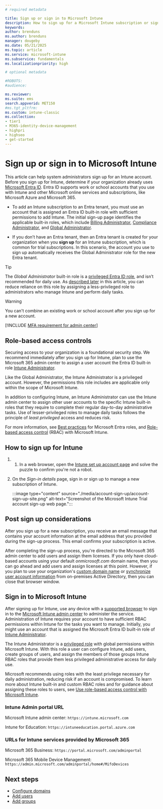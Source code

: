 ```yaml
---
# required metadata

title: Sign up or sign in to Microsoft Intune
description: How to sign up for a Microsoft Intune subscription or sign in to start with your subscription.
keywords:
author: brenduns
ms.author: brenduns
manager: dougeby
ms.date: 05/21/2025
ms.topic: article
ms.service: microsoft-intune
ms.subservice: fundamentals
ms.localizationpriority: high

# optional metadata

#ROBOTS:
#audience:

ms.reviewer:
ms.suite: ems
search.appverid: MET150
#ms.tgt_pltfrm:
ms.custom: intune-classic
ms.collection:
- tier1
- M365-identity-device-management
- highpri
- highseo
- get-started
---
```



# Sign up or sign in to Microsoft Intune

This article can help system administrators sign up for an Intune account. Before you sign up for Intune, determine if your organization already uses [Microsoft Entra ID](/entra/fundamentals/what-is-entra). Entra ID supports work or school accounts that you use with Intune and other Microsoft online services and subscriptions, like Microsoft Azure and Microsoft 365.

- To add an Intune subscription to an Entra tenant, you must use an account that is assigned an Entra ID built-in role with sufficient permissions to add Intune. The initial sign-up page identifies the applicable built-in roles, which include [Billing Administrator](/entra/identity/role-based-access-control/permissions-reference#billing-administrator), [Compliance Administrator](/entra/identity/role-based-access-control/permissions-reference#compliance-administrator), and [Global Administrator](/entra/identity/role-based-access-control/permissions-reference#compliance-administrator).

- If you don’t have an Entra tenant, then an Entra tenant is created for your organization when you **sign up** for an Intune subscription, which is common for trial subscriptions. In this scenario, the account you use to sign up automatically receives the Global Administrator role for the new Entra tenant.

> [!TIP]  
> The *Global Administrator* built-in role is a [privileged Entra ID role](/entra/identity/role-based-access-control/privileged-roles-permissions?tabs=admin-center), and isn’t recommended for daily use. As [described later](#role-based-access-controls) in this article, you can reduce reliance on this role by assigning a less-privileged role to administrators who manage Intune and perform daily tasks. 

> [!WARNING]
> You can't combine an existing work or school account after you sign up for a new account.

[!INCLUDE [MFA requirement for admin center](../includes/mfa-console.md)]

## Role-based access controls

Securing access to your organization is a foundational security step. We recommend immediately after you sign up for Intune, plan to use the Microsoft 365 admin center to assign a user account the Entra ID built-in role [Intune Administrator](/entra/identity/role-based-access-control/permissions-reference#intune-administrator).

Like the Global Administrator, the Intune Administrator is a privileged account. However, the permissions this role includes are applicable only within the scope of Microsoft Intune.

In addition to configuring Intune, an Intune Administrator can use the Intune admin center to assign other user accounts to the specific Intune built-in roles that they require to complete their regular day-to-day administrative tasks. Use of lesser-privileged roles to manage daily tasks follows the principle of *least privileged* access and reduces risk.

For more information, see [Best practices](/entra/identity/role-based-access-control/best-practices) for Microsoft Entra roles, and [Role-based access control](../fundamentals/role-based-access-control.md) (RBAC) with Microsoft Intune.

## How to sign up for Intune

1. 1.	In a web browser, open the [Intune set up account page](https://go.microsoft.com/fwlink/?linkid=2019088) and solve the puzzle to confirm you're not a robot.

2. On the *Sign-in details* page, sign in or sign up to manage a new subscription of Intune.

   :::image type="content" source="./media/account-sign-up/account-sign-up-site.png" alt-text="Screenshot of the Microsoft Intune Trial account sign-up web page.":::

## Post sign up considerations

After you sign up for a new subscription, you receive an email message that contains your account information at the email address that you provided during the sign-up process. This email confirms your subscription is active.

After completing the sign-up process, you're directed to the Microsoft 365 admin center to add users and assign them licenses. If you only have cloud-based accounts using your default *onmicrosoft.com* domain name, then you can go ahead and add users and assign licenses at this point. However, if you plan to use your organization's [custom domain name](custom-domain-name-configure.md) or [synchronize user account information](users-add.md#sync-active-directory-and-add-users-to-intune) from on-premises Active Directory, then you can close that browser window.

## Sign in to Microsoft Intune

After signing up for Intune, use any device with a [supported browser](../fundamentals/supported-devices-browsers.md#intune-supported-web-browsers) to sign in to the [Microsoft Intune admin center](https://go.microsoft.com/fwlink/?linkid=2109431) to administer the service. Administration of Intune requires your account to have sufficient RBAC permissions within Intune for the tasks you want to manage. Initially, you might use an account that is assigned the Microsoft Entra ID built-in role of [Intune Administrator](/entra/identity/role-based-access-control/permissions-reference#intune-administrator).

The Intune Administrator is a [privileged role](/entra/identity/role-based-access-control/privileged-roles-permissions) with global permissions within Microsoft Intune. With this role a user can configure Intune, add users, create groups of users, and assign the members of those groups Intune RBAC roles that provide them less privileged administrative access for daily use.

Microsoft recommends using roles with the least privilege necessary for daily administration, reducing risk if an account is compromised. To learn more about Intune built-in and custom RBAC roles and for guidance about assigning these roles to users, see [Use role-based access control with Microsoft Intune](../fundamentals/role-based-access-control.md).

### Intune Admin portal URL

Microsoft Intune admin center: `https://intune.microsoft.com`

Intune for Education: `https://intuneeducation.portal.azure.com`

### URLs for Intune services provided by Microsoft 365

Microsoft 365 Business: `https://portal.microsoft.com/adminportal`

Microsoft 365 Mobile Device Management: `https://admin.microsoft.com/adminportal/home#/MifoDevices`

## Next steps

- [Configure domains](../fundamentals/custom-domain-name-configure.md)
- [Add users](../fundamentals/users-add.md)
- [Add groups](../fundamentals/groups-add.md)
